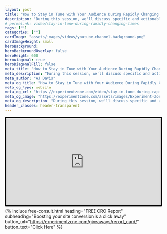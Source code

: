 ```yaml
---
layout: post
title: "How to Stay in Tune with Your Audience During Rapidly Changing Times | Austin Startup Week 2020"
description: "During this session, we'll discuss specific and actionable ways to stay in tune with your target audience, so you can understand where they are today and anticipate what they need in the future. We'll explore ways to connect, collect data, and take action on these insights."
# permalink: video/stay-in-tune-during-rapidly-changing-times
tags: [""]
categories: [""]
cardImage: "assets/images/videos/youtube-channel-background.png"
cardImageHeight: small
heroBackground:
heroBackgroundOverlay: false
heroHeight: 600
heroDiagonal: true
heroDiagonalFill: false
meta_title: "How to Stay in Tune with Your Audience During Rapidly Changing Times | Austin Startup Week 2020"
meta_description: "During this session, we'll discuss specific and actionable ways to stay in tune with your target audience, so you can understand where they are today and anticipate what they need in the future. We'll explore ways to connect, collect data, and take action on these insights."
meta_author: "AJ Davis"
meta_og_title: "How to Stay in Tune with Your Audience During Rapidly Changing Times | Austin Startup Week 2020"
meta_og_type: website
meta_og_url: "https://experimentzone.com/video/stay-in-tune-during-rapidly-changing-times"
meta_og_image: "https://experimentzone.com/assets/images/Experiment-Zone-logo-color.png"
meta_og_description: "During this session, we'll discuss specific and actionable ways to stay in tune with your target audience, so you can understand where they are today and anticipate what they need in the future. We'll explore ways to connect, collect data, and take action on these insights."
header_classes: header-transparent
---
```


<style>
    .video {
        border: 4px solid black;
        border-radius: 3px;
    }
    .work-summary {
        border: 0px solid black;
    }
    .iframe-container{
        position: relative;
        width: 100%;
        padding-bottom: 56.25%; 
        height: 0;
    }
    .iframe-container iframe{
        position: absolute;
        top:0;
        left: 0;
        width: 100%;
        height: 100%;
    }
</style>

<div class="mt-0 mt-md-n14 work work-summary justify-content-center iframe-container">
    <iframe class="video" src="https://www.youtube.com/embed/m28XN3JXO9Y" title="YouTube video player" frameborder="0" allow="accelerometer; autoplay; clipboard-write; encrypted-media; gyroscope; picture-in-picture" allowfullscreen></iframe>
</div>

{% include free-consult.html heading="FREE CRO Report"
subheading="Boosting your site conversion is a click away"
button_url="https://experimentzone.com/giveaways/report_card/"
button_text="Click Here" %}

